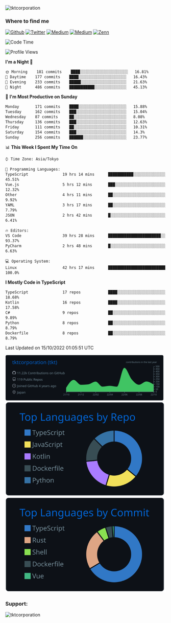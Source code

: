 <p align="left"> <img src="https://komarev.com/ghpvc/?username=tktcorporation&label=Profile%20views&color=0e75b6&style=flat" alt="tktcorporation" /> </p>

<h3>Where to find me</h3>
<p>
<a href="https://github.com/tktcorporation" target="_blank"><img alt="Github" src="https://img.shields.io/badge/GitHub-%2312100E.svg?&style=for-the-badge&logo=Github&logoColor=white" /></a>
<a href="https://twitter.com/tktcorporation" target="_blank"><img alt="Twitter" src="https://img.shields.io/badge/twitter-%231DA1F2.svg?&style=for-the-badge&logo=twitter&logoColor=white" /></a>
<a href="https://www.linkedin.com/in/tktcorporation" target="_blank"><img alt="Medium" src="https://img.shields.io/badge/linkdin-0a66c2.svg?&style=for-the-badge&logo=linkedin&logoColor=white" /></a>
<a href="https://qiita.com/tktcorporation" target="_blank"><img alt="Medium" src="https://img.shields.io/badge/qiita-55C500.svg?&style=for-the-badge&logo=qiita&logoColor=white" /></a>
<a href="https://zenn.dev/tktcorporation" target="_blank"><img alt="Zenn" src="https://img.shields.io/badge/Zenn-3EA8FF.svg?&style=for-the-badge&logo=Zenn&logoColor=white" /></a>
</p>
  
<!--START_SECTION:waka-->
![Code Time](http://img.shields.io/badge/Code%20Time-642%20hrs%2015%20mins-blue)

![Profile Views](http://img.shields.io/badge/Profile%20Views-12-blue)

**I'm a Night 🦉** 

```text
🌞 Morning    181 commits    ████░░░░░░░░░░░░░░░░░░░░░   16.81% 
🌆 Daytime    177 commits    ████░░░░░░░░░░░░░░░░░░░░░   16.43% 
🌃 Evening    233 commits    █████░░░░░░░░░░░░░░░░░░░░   21.63% 
🌙 Night      486 commits    ███████████░░░░░░░░░░░░░░   45.13%

```
📅 **I'm Most Productive on Sunday** 

```text
Monday       171 commits    ████░░░░░░░░░░░░░░░░░░░░░   15.88% 
Tuesday      162 commits    ███░░░░░░░░░░░░░░░░░░░░░░   15.04% 
Wednesday    87 commits     ██░░░░░░░░░░░░░░░░░░░░░░░   8.08% 
Thursday     136 commits    ███░░░░░░░░░░░░░░░░░░░░░░   12.63% 
Friday       111 commits    ██░░░░░░░░░░░░░░░░░░░░░░░   10.31% 
Saturday     154 commits    ███░░░░░░░░░░░░░░░░░░░░░░   14.3% 
Sunday       256 commits    ██████░░░░░░░░░░░░░░░░░░░   23.77%

```


📊 **This Week I Spent My Time On** 

```text
⌚︎ Time Zone: Asia/Tokyo

💬 Programming Languages: 
TypeScript               19 hrs 14 mins      ███████████░░░░░░░░░░░░░░   45.51% 
Vue.js                   5 hrs 12 mins       ███░░░░░░░░░░░░░░░░░░░░░░   12.32% 
Other                    4 hrs 11 mins       ██░░░░░░░░░░░░░░░░░░░░░░░   9.92% 
YAML                     3 hrs 17 mins       ██░░░░░░░░░░░░░░░░░░░░░░░   7.79% 
JSON                     2 hrs 42 mins       █░░░░░░░░░░░░░░░░░░░░░░░░   6.41%

🔥 Editors: 
VS Code                  39 hrs 28 mins      ███████████████████████░░   93.37% 
PyCharm                  2 hrs 48 mins       █░░░░░░░░░░░░░░░░░░░░░░░░   6.63%

💻 Operating System: 
Linux                    42 hrs 17 mins      █████████████████████████   100.0%

```

**I Mostly Code in TypeScript** 

```text
TypeScript               17 repos            ████░░░░░░░░░░░░░░░░░░░░░   18.68% 
Kotlin                   16 repos            ████░░░░░░░░░░░░░░░░░░░░░   17.58% 
C#                       9 repos             ██░░░░░░░░░░░░░░░░░░░░░░░   9.89% 
Python                   8 repos             ██░░░░░░░░░░░░░░░░░░░░░░░   8.79% 
Dockerfile               8 repos             ██░░░░░░░░░░░░░░░░░░░░░░░   8.79%

```



 Last Updated on 15/10/2022 01:05:51 UTC
<!--END_SECTION:waka-->

[![](https://raw.githubusercontent.com/tktcorporation/tktcorporation/master/profile-summary-card-output/github_dark/0-profile-details.svg)](https://github.com/vn7n24fzkq/github-profile-summary-cards)
[![](https://raw.githubusercontent.com/tktcorporation/tktcorporation/master/profile-summary-card-output/github_dark/1-repos-per-language.svg)](https://github.com/vn7n24fzkq/github-profile-summary-cards) [![](https://raw.githubusercontent.com/tktcorporation/tktcorporation/master/profile-summary-card-output/github_dark/2-most-commit-language.svg)](https://github.com/vn7n24fzkq/github-profile-summary-cards)

<h3 align="left">Support:</h3>
<p><a href="https://www.buymeacoffee.com/tktcorporation"> <img align="left" src="https://cdn.buymeacoffee.com/buttons/v2/default-yellow.png" height="50" width="210" alt="tktcorporation" /></a></p><br><br>
